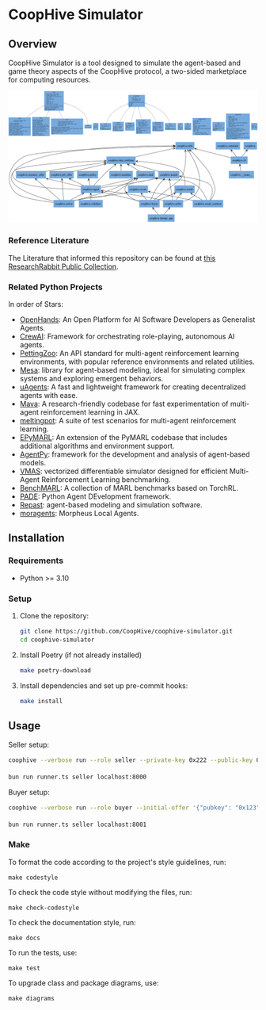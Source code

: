 # CoopHive Simulator

## Overview

CoopHive Simulator is a tool designed to simulate the agent-based and game theory aspects of the CoopHive protocol, a two-sided marketplace for computing resources.

![Class Diagram](docs/img/classes_coophive.png)
![Package Diagram](docs/img/packages_coophive.png)

### Reference Literature

The Literature that informed this repository can be found at [this ResearchRabbit Public Collection](https://www.researchrabbitapp.com/collection/public/JLNPJ13R6N).

### Related Python Projects

In order of Stars:

- [OpenHands](https://github.com/All-Hands-AI/OpenHands): An Open Platform for AI Software Developers as Generalist Agents.
- [CrewAI](https://github.com/crewAIInc/crewAI): Framework for orchestrating role-playing, autonomous AI agents.
- [PettingZoo](https://github.com/Farama-Foundation/PettingZoo): An API standard for multi-agent reinforcement learning environments, with popular reference environments and related utilities.
- [Mesa](https://github.com/projectmesa/mesa/): library for agent-based modeling, ideal for simulating complex systems and exploring emergent behaviors.
- [uAgents](https://github.com/fetchai/uAgents): A fast and lightweight framework for creating decentralized agents with ease.
- [Mava](https://github.com/instadeepai/Mava): A research-friendly codebase for fast experimentation of multi-agent reinforcement learning in JAX.
- [meltingpot](https://github.com/google-deepmind/meltingpot): A suite of test scenarios for multi-agent reinforcement learning.
- [EPyMARL](https://github.com/uoe-agents/epymarl): An extension of the PyMARL codebase that includes additional algorithms and environment support.
- [AgentPy](https://github.com/jofmi/agentpy): framework for the development and analysis of agent-based models.
- [VMAS](https://github.com/proroklab/VectorizedMultiAgentSimulator): vectorized differentiable simulator designed for efficient Multi-Agent Reinforcement Learning benchmarking.
- [BenchMARL](https://github.com/facebookresearch/BenchMARL): A collection of MARL benchmarks based on TorchRL.
- [PADE](https://github.com/grei-ufc/pade): Python Agent DEvelopment framework.
- [Repast](https://github.com/Repast/repast4py): agent-based modeling and simulation software.
- [moragents](https://github.com/MorpheusAIs/moragents): Morpheus Local Agents.

## Installation

### Requirements

- Python >= 3.10

### Setup

1. Clone the repository:

   ```bash
   git clone https://github.com/CoopHive/coophive-simulator.git
   cd coophive-simulator
2. Install Poetry (if not already installed)

    ```bash
    make poetry-download
3. Install dependencies and set up pre-commit hooks:

    ```bash
    make install
## Usage

Seller setup:
```bash
coophive --verbose run --role seller --private-key 0x222 --public-key 0x222 --policy-name compute_marketplace_naive_rejecter --inference-endpoint-port 8000

bun run runner.ts seller localhost:8000
```
Buyer setup:
```bash
coophive --verbose run --role buyer --initial-offer '{"pubkey": "0x123","offerId": "offer_0","initial": true,"data": {"_tag": "offer","query": "hello","price": ["0x100", 200]}}' --private-key 0x222 --public-key 0x222 --policy-name compute_marketplace_naive_rejecter --inference-endpoint-port 8001

bun run runner.ts seller localhost:8001
```

### Make

To format the code according to the project's style guidelines, run:

    make codestyle
To check the code style without modifying the files, run:

    make check-codestyle
To check the documentation style, run:

    make docs

To run the tests, use:

    make test

To upgrade class and package diagrams, use:

    make diagrams
